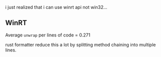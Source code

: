 i just realized that i can use winrt api not win32...

## WinRT
Average `unwrap` per lines of code = 0.271

rust formatter reduce this a lot by splitting method chaining into multiple lines.
